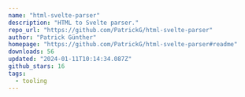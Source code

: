 ```yaml
---
name: "html-svelte-parser"
description: "HTML to Svelte parser."
repo_url: "https://github.com/PatrickG/html-svelte-parser"
author: "Patrick Günther"
homepage: "https://github.com/PatrickG/html-svelte-parser#readme"
downloads: 56
updated: "2024-01-11T10:14:34.087Z"
github_stars: 16
tags: 
  - tooling
---
```

